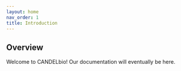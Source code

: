 ```yaml
---
layout: home
nav_order: 1
title: Introduction
---
```


## Overview

Welcome to CANDELbio! Our documentation will eventually be here.